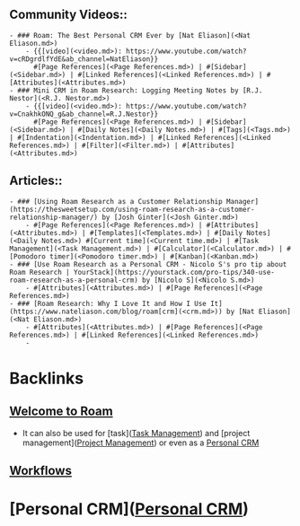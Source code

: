## Community Videos::
    - ### Roam: The Best Personal CRM Ever by [Nat Eliason](<Nat Eliason.md>)
        - {{[video](<video.md>): https://www.youtube.com/watch?v=cRDgrdlfYdE&ab_channel=NatEliason}}
          #[Page References](<Page References.md>) | #[Sidebar](<Sidebar.md>) | #[Linked References](<Linked References.md>) | #[Attributes](<Attributes.md>)
    - ### Mini CRM in Roam Research: Logging Meeting Notes by [R.J. Nestor](<R.J. Nestor.md>)
        - {{[video](<video.md>): https://www.youtube.com/watch?v=CnakhkONQ_g&ab_channel=R.J.Nestor}}
          #[Page References](<Page References.md>) | #[Sidebar](<Sidebar.md>) | #[Daily Notes](<Daily Notes.md>) | #[Tags](<Tags.md>) | #[Indentation](<Indentation.md>) | #[Linked References](<Linked References.md>) | #[Filter](<Filter.md>) | #[Attributes](<Attributes.md>) 
## Articles::
    - ### [Using Roam Research as a Customer Relationship Manager](https://thesweetsetup.com/using-roam-research-as-a-customer-relationship-manager/) by [Josh Ginter](<Josh Ginter.md>)
        - #[Page References](<Page References.md>) | #[Attributes](<Attributes.md>) | #[Templates](<Templates.md>) | #[Daily Notes](<Daily Notes.md>) #[Current time](<Current time.md>) | #[Task Management](<Task Management.md>) | #[Calculator](<Calculator.md>) | #[Pomodoro timer](<Pomodoro timer.md>) | #[Kanban](<Kanban.md>) 
    - ### [Use Roam Research as a Personal CRM - Nicolo S's pro tip about Roam Research | YourStack](https://yourstack.com/pro-tips/340-use-roam-research-as-a-personal-crm) by [Nicolo S](<Nicolo S.md>)
        - #[Attributes](<Attributes.md>) | #[Page References](<Page References.md>)
    - ### [Roam Research: Why I Love It and How I Use It](https://www.nateliason.com/blog/roam[crm](<crm.md>)) by [Nat Eliason](<Nat Eliason.md>)
        - #[Attributes](<Attributes.md>) | #[Page References](<Page References.md>) | #[Linked References](<Linked References.md>)
        - 

# Backlinks
## [Welcome to Roam](<Welcome to Roam.md>)
- It can also be used for [task]([Task Management](<Task Management.md>)) and [project management]([Project Management](<Project Management.md>)) or even as a [Personal CRM](<Personal CRM.md>)

## [Workflows](<Workflows.md>)
# [Personal CRM]([Personal CRM](<Personal CRM.md>))

